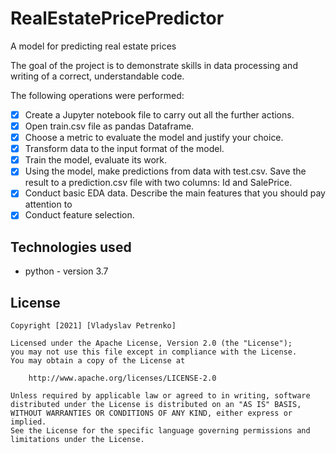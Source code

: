 # RealEstatePricePredictor
A model for predicting real estate prices

The goal of the project is to demonstrate skills in data processing and writing of a correct, understandable code.

The following operations were performed:
* [x] Create a Jupyter notebook file to carry out all the further actions.
* [x] Open train.csv file as pandas Dataframe.
* [x] Choose a metric to evaluate the model and justify your choice.
* [x] Transform data to the input format of the model.
* [x] Train the model, evaluate its work.
* [x] Using the model, make predictions from data with test.csv. Save the result to a prediction.csv file with two columns: Id and SalePrice. 
* [x] Conduct basic EDA data. Describe the main features that you should pay attention to
* [x] Conduct feature selection.

## Technologies used

- python - version 3.7

## License

    Copyright [2021] [Vladyslav Petrenko]

    Licensed under the Apache License, Version 2.0 (the "License");
    you may not use this file except in compliance with the License.
    You may obtain a copy of the License at

        http://www.apache.org/licenses/LICENSE-2.0

    Unless required by applicable law or agreed to in writing, software
    distributed under the License is distributed on an "AS IS" BASIS,
    WITHOUT WARRANTIES OR CONDITIONS OF ANY KIND, either express or implied.
    See the License for the specific language governing permissions and
    limitations under the License.

